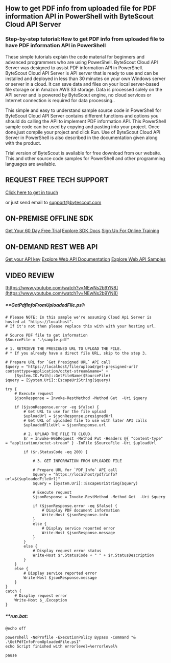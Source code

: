 ## How to get PDF info from uploaded file for PDF information API in PowerShell with ByteScout Cloud API Server

### Step-by-step tutorial:How to get PDF info from uploaded file to have PDF information API in PowerShell

These simple tutorials explain the code material for beginners and advanced programmers who are using PowerShell. ByteScout Cloud API Server was designed to assist PDF information API in PowerShell. ByteScout Cloud API Server is API server that is ready to use and can be installed and deployed in less than 30 minutes on your own Windows server or server in a cloud. It can save data and files on your local server-based file storage or in Amazon AWS S3 storage. Data is processed solely on the API server and is powered by ByteScout engine, no cloud services or Internet connection is required for data processing..

This simple and easy to understand sample source code in PowerShell for ByteScout Cloud API Server contains different functions and options you should do calling the API to implement PDF information API. This PowerShell sample code can be used by copying and pasting into your project. Once done,just compile your project and click Run. Use of ByteScout Cloud API Server in PowerShell is also described in the documentation given along with the product.

Trial version of ByteScout is available for free download from our website. This and other source code samples for PowerShell and other programming languages are available.

## REQUEST FREE TECH SUPPORT

[Click here to get in touch](https://bytescout.zendesk.com/hc/en-us/requests/new?subject=ByteScout%20Cloud%20API%20Server%20Question)

or just send email to [support@bytescout.com](mailto:support@bytescout.com?subject=ByteScout%20Cloud%20API%20Server%20Question) 

## ON-PREMISE OFFLINE SDK 

[Get Your 60 Day Free Trial](https://bytescout.com/download/web-installer?utm_source=github-readme)
[Explore SDK Docs](https://bytescout.com/documentation/index.html?utm_source=github-readme)
[Sign Up For Online Training](https://academy.bytescout.com/)


## ON-DEMAND REST WEB API

[Get your API key](https://pdf.co/documentation/api?utm_source=github-readme)
[Explore Web API Documentation](https://pdf.co/documentation/api?utm_source=github-readme)
[Explore Web API Samples](https://github.com/bytescout/ByteScout-SDK-SourceCode/tree/master/PDF.co%20Web%20API)

## VIDEO REVIEW

[https://www.youtube.com/watch?v=NEwNs2b9YN8](https://www.youtube.com/watch?v=NEwNs2b9YN8)




<!-- code block begin -->

##### ****GetPdfInfoFromUploadedFile.ps1:**
    
```
# Please NOTE: In this sample we're assuming Cloud Api Server is hosted at "https://localhost". 
# If it's not then please replace this with with your hosting url.

# Source PDF file to get information
$SourceFile = ".\sample.pdf"

# 1. RETRIEVE THE PRESIGNED URL TO UPLOAD THE FILE.
# * If you already have a direct file URL, skip to the step 3.

# Prepare URL for `Get Presigned URL` API call
$query = "https://localhost/file/upload/get-presigned-url?contenttype=application/octet-stream&name=" + `
    [System.IO.Path]::GetFileName($SourceFile)
$query = [System.Uri]::EscapeUriString($query)

try {
    # Execute request
    $jsonResponse = Invoke-RestMethod -Method Get  -Uri $query
    
    if ($jsonResponse.error -eq $false) {
        # Get URL to use for the file upload
        $uploadUrl = $jsonResponse.presignedUrl
        # Get URL of uploaded file to use with later API calls
        $uploadedFileUrl = $jsonResponse.url

        # 2. UPLOAD THE FILE TO CLOUD.
        $r = Invoke-WebRequest -Method Put -Headers @{ "content-type" = "application/octet-stream" } -InFile $SourceFile -Uri $uploadUrl
        
        if ($r.StatusCode -eq 200) {
            
            # 3. GET INFORMATION FROM UPLOADED FILE

            # Prepare URL for `PDF Info` API call
            $query = "https://localhost/pdf/info?url=$($uploadedFileUrl)"
            $query = [System.Uri]::EscapeUriString($query)

            # Execute request
            $jsonResponse = Invoke-RestMethod -Method Get  -Uri $query

            if ($jsonResponse.error -eq $false) {
                # Display PDF document information
                Write-Host $jsonResponse.info
            }
            else {
                # Display service reported error
                Write-Host $jsonResponse.message
            }
        }
        else {
            # Display request error status
            Write-Host $r.StatusCode + " " + $r.StatusDescription
        }
    }
    else {
        # Display service reported error
        Write-Host $jsonResponse.message
    }
}
catch {
    # Display request error
    Write-Host $_.Exception
}

```

<!-- code block end -->    

<!-- code block begin -->

##### ****run.bat:**
    
```
@echo off

powershell -NoProfile -ExecutionPolicy Bypass -Command "& .\GetPdfInfoFromUploadedFile.ps1"
echo Script finished with errorlevel=%errorlevel%

pause
```

<!-- code block end -->